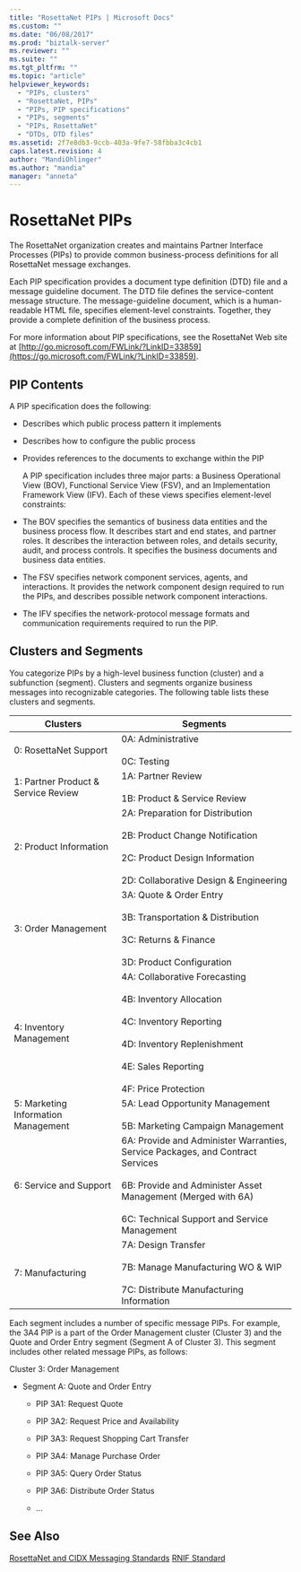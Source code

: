 ```yaml
---
title: "RosettaNet PIPs | Microsoft Docs"
ms.custom: ""
ms.date: "06/08/2017"
ms.prod: "biztalk-server"
ms.reviewer: ""
ms.suite: ""
ms.tgt_pltfrm: ""
ms.topic: "article"
helpviewer_keywords:
  - "PIPs, clusters"
  - "RosettaNet, PIPs"
  - "PIPs, PIP specifications"
  - "PIPs, segments"
  - "PIPs, RosettaNet"
  - "DTDs, DTD files"
ms.assetid: 2f7e8db3-9ccb-403a-9fe7-58fbba3c4cb1
caps.latest.revision: 4
author: "MandiOhlinger"
ms.author: "mandia"
manager: "anneta"
---
```

# RosettaNet PIPs
The RosettaNet organization creates and maintains Partner Interface Processes (PIPs) to provide common business-process definitions for all RosettaNet message exchanges.

 Each PIP specification provides a document type definition (DTD) file and a message guideline document. The DTD file defines the service-content message structure. The message-guideline document, which is a human-readable HTML file, specifies element-level constraints. Together, they provide a complete definition of the business process.

 For more information about PIP specifications, see the RosettaNet Web site at [http://go.microsoft.com/FWLink/?LinkID=33859](https://go.microsoft.com/FWLink/?LinkID=33859).

## PIP Contents
 A PIP specification does the following:

- Describes which public process pattern it implements

- Describes how to configure the public process

- Provides references to the documents to exchange within the PIP

  A PIP specification includes three major parts: a Business Operational View (BOV), Functional Service View (FSV), and an Implementation Framework View (IFV). Each of these views specifies element-level constraints:

- The BOV specifies the semantics of business data entities and the business process flow. It describes start and end states, and partner roles. It describes the interaction between roles, and details security, audit, and process controls. It specifies the business documents and business data entities.

- The FSV specifies network component services, agents, and interactions. It provides the network component design required to run the PIPs, and describes possible network component interactions.

- The IFV specifies the network-protocol message formats and communication requirements required to run the PIP.

## Clusters and Segments
 You categorize PIPs by a high-level business function (cluster) and a subfunction (segment). Clusters and segments organize business messages into recognizable categories. The following table lists these clusters and segments.

|Clusters|Segments|
|--------------|--------------|
|0: RosettaNet Support|0A: Administrative<br /><br /> 0C: Testing|
|1: Partner Product & Service Review|1A: Partner Review<br /><br /> 1B: Product & Service Review|
|2: Product Information|2A: Preparation for Distribution<br /><br /> 2B: Product Change Notification<br /><br /> 2C: Product Design Information<br /><br /> 2D: Collaborative Design & Engineering|
|3: Order Management|3A: Quote & Order Entry<br /><br /> 3B: Transportation & Distribution<br /><br /> 3C: Returns & Finance<br /><br /> 3D: Product Configuration|
|4: Inventory Management|4A: Collaborative Forecasting<br /><br /> 4B: Inventory Allocation<br /><br /> 4C: Inventory Reporting<br /><br /> 4D: Inventory Replenishment<br /><br /> 4E: Sales Reporting<br /><br /> 4F: Price Protection|
|5: Marketing Information Management|5A: Lead Opportunity Management<br /><br /> 5B: Marketing Campaign Management|
|6: Service and Support|6A: Provide and Administer Warranties, Service Packages, and Contract Services<br /><br /> 6B: Provide and Administer Asset Management (Merged with 6A)<br /><br /> 6C: Technical Support and Service Management|
|7: Manufacturing|7A: Design Transfer<br /><br /> 7B: Manage Manufacturing WO & WIP<br /><br /> 7C: Distribute Manufacturing Information|

 Each segment includes a number of specific message PIPs. For example, the 3A4 PIP is a part of the Order Management cluster (Cluster 3) and the Quote and Order Entry segment (Segment A of Cluster 3). This segment includes other related message PIPs, as follows:

 Cluster 3: Order Management

-   Segment A: Quote and Order Entry

    -   PIP 3A1: Request Quote

    -   PIP 3A2: Request Price and Availability

    -   PIP 3A3: Request Shopping Cart Transfer

    -   PIP 3A4: Manage Purchase Order

    -   PIP 3A5: Query Order Status

    -   PIP 3A6: Distribute Order Status

    -   …

## See Also
 [RosettaNet and CIDX Messaging Standards](../../adapters-and-accelerators/accelerator-rosettanet/rosettanet-and-cidx-messaging-standards.md)
 [RNIF Standard](../../adapters-and-accelerators/accelerator-rosettanet/rnif-standard.md)